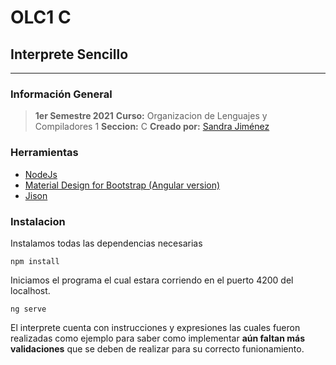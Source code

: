 # OLC1 C 
## Interprete Sencillo
-------
### Información General 

>  **1er Semestre 2021**
>  **Curso:** Organizacion de Lenguajes y Compiladores 1
>  **Seccion:** C
>  **Creado por:** [Sandra Jiménez](https://github.com/sandraeu) 

### Herramientas 
- [NodeJs](https://nodejs.org/en/)
- [Material Design for Bootstrap (Angular version)](https://mdbootstrap.com/docs/angular/getting-started/download/) 
- [Jison](http://zaa.ch/jison/docs/) 

### Instalacion

Instalamos todas las dependencias necesarias 
```
npm install 
```

Iniciamos el programa el cual estara corriendo en el puerto 4200 del localhost.

```
ng serve
``` 


El interprete cuenta con instrucciones y expresiones las cuales fueron realizadas como ejemplo para saber como implementar **aún faltan más validaciones** que se deben de realizar para su correcto funionamiento. 